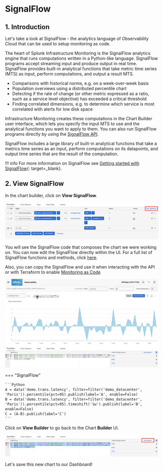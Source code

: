 # SignalFlow

## 1. Introduction

Let's take a look at SignalFlow - the analytics language of Observability Cloud that can be used to setup monitoring as code.

The heart of Splunk Infrastructure Monitoring is the SignalFlow analytics engine that runs computations written in a Python-like language. SignalFlow programs accept streaming input and produce output in real time. SignalFlow provides built-in analytical functions that take metric time series (MTS) as input, perform computations, and output a result MTS.

- Comparisons with historical norms, e.g. on a week-over-week basis
- Population overviews using a distributed percentile chart
- Detecting if the rate of change (or other metric expressed as a ratio, such as a service level objective) has exceeded a critical threshold
- Finding correlated dimensions, e.g. to determine which service is most correlated with alerts for low disk space

Infrastructure Monitoring creates these computations in the Chart Builder user interface, which lets you specify the input MTS to use and the analytical functions you want to apply to them. You can also run SignalFlow programs directly by using the [SignalFlow API](https://dev.splunk.com/observability/docs/).

SignalFlow includes a large library of built-in analytical functions that take a metrics time series as an input, perform computations on its datapoints, and output time series that are the result of the computation.

!!! info
    For more information on SignalFlow see [Getting started with SignalFlow](https://docs.signalfx.com/en/latest/getting-started/concepts/analytics-signalflow.html#signalflow-analytics-language){: target=_blank}.

## 2. View SignalFlow

In the chart builder, click on **View SignalFlow**.

![SignalFlow](../images/dashboards/view-signalflow.png)

You will see the SignalFlow code that composes the chart we were working on. You can now edit the SignalFlow directly within the UI. For a full list of SignalFlow functions and methods, click [here](https://dev.splunk.com/observability/docs/signalflow/function_method_list).

Also, you can copy the SignalFlow and use it when interacting with the API or with Terraform to enable [Monitoring as Code](../../monitoring-as-code/)

![Code](../images/dashboards/show-signalflow.png)

=== "SignalFlow"

    ```Python
    A = data('demo.trans.latency', filter=filter('demo_datacenter', 'Paris')).percentile(pct=95).publish(label='A', enable=False)
    B = data('demo.trans.latency', filter=filter('demo_datacenter', 'Paris')).percentile(pct=95).timeshift('1w').publish(label='B', enable=False)
    C = (A-B).publish(label='C')
    ```

Click on **View Builder** to go back to the Chart **Builder** UI.

![View Builder](../images/dashboards/view-builder.png)

Let's save this new chart to our Dashboard!
